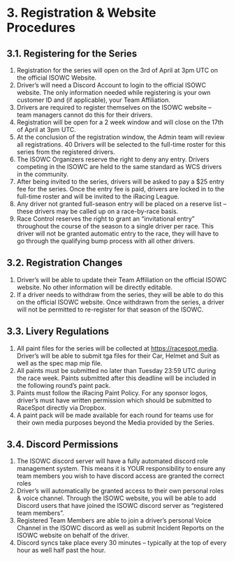 # 3. Registration & Website Procedures

## 3.1. Registering for the Series
1. Registration for the series will open on the 3rd of April at 3pm UTC on the official ISOWC Website.
2. Driver’s will need a Discord Account to login to the official ISOWC website. The only information needed while registering is your own customer ID and (if applicable), your Team Affiliation.
3. Drivers are required to register themselves on the ISOWC website – team managers cannot do this for their drivers.
4. Registration will be open for a 2 week window and will close on the 17th of April at 3pm UTC.
5. At the conclusion of the registration window, the Admin team will review all registrations. 40 Drivers will be selected to the full-time roster for this series from the registered drivers.
6. The ISOWC Organizers reserve the right to deny any entry. Drivers competing in the ISOWC are held to the same standard as WCS drivers in the community.
7. After being invited to the series, drivers will be asked to pay a $25 entry fee for the series. Once the entry fee is paid, drivers are locked in to the full-time roster and will be invited to the iRacing League.
8. Any driver not granted full-season entry will be placed on a reserve list – these drivers may be called up on a race-by-race basis.
9. Race Control reserves the right to grant an “invitational entry” throughout the course of the season to a single driver per race. This driver will not be granted automatic entry to the race, they will have to go through the qualifying bump process with all other drivers.

## 3.2. Registration Changes
1. Driver’s will be able to update their Team Affiliation on the official ISOWC website. No other information will be directly editable.
2. If a driver needs to withdraw from the series, they will be able to do this on the official ISOWC website. Once withdrawn from the series, a driver will not be permitted to re-register for that season of the ISOWC.

## 3.3. Livery Regulations
1. All paint files for the series will be collected at https://racespot.media. Driver’s will be able to submit tga files for their Car, Helmet and Suit as well as the spec map mip file.
2. All paints must be submitted no later than Tuesday 23:59 UTC during the race week. Paints submitted after this deadline will be included in the following round’s paint pack.
3. Paints must follow the iRacing Paint Policy. For any sponsor logos, driver’s must have written permission which should be submitted to RaceSpot directly via Dropbox.
4. A paint pack will be made available for each round for teams use for their own media purposes beyond the Media provided by the Series.

## 3.4. Discord Permissions
1. The ISOWC discord server will have a fully automated discord role management system. This means it is YOUR responsibility to ensure any team members you wish to have discord access are granted the correct roles
2. Driver’s will automatically be granted access to their own personal roles & voice channel. Through the ISOWC website, you will be able to add Discord users that have joined the ISOWC discord server as “registered team members”.
3. Registered Team Members are able to join a driver’s personal Voice Channel in the ISOWC discord as well as submit Incident Reports on the ISOWC website on behalf of the driver.
4. Discord syncs take place every 30 minutes – typically at the top of every hour as well half past the hour.
